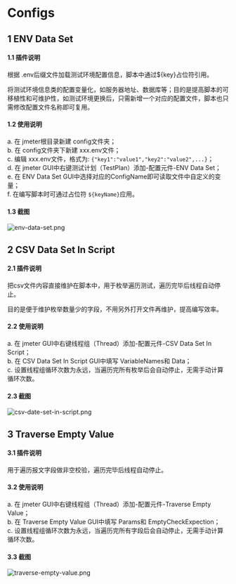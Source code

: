 # Configs
## 1 ENV Data Set
#### 1.1 插件说明
根据 .env后缀文件加载测试环境配置信息，脚本中通过${key}占位符引用。

将测试环境信息类的配置变量化，如服务器地址、数据库等；目的是提高脚本的可移植性和可维护性，如测试环境更换后，只需新增一个对应的配置文件，脚本也只需修改配置文件名称即可复用。

#### 1.2 使用说明
a. 在 jmeter根目录新建 config文件夹；  
b. 在 config文件夹下新建 xxx.env文件；  
c. 编辑 xxx.env文件，格式为: `{"key1":"value1","key2":"value2",...}`；  
d. 在 jmeter GUI中右键测试计划（TestPlan）添加-配置元件-ENV Data Set；  
e. 在 ENV Data Set GUI中选择对应的ConfigName即可读取文件中自定义的变量；  
f. 在编写脚本时可通过占位符 `${keyName}`应用。  

#### 1.3 截图
![env-data-set.png](https://i.loli.net/2019/02/20/5c6cc7c6592c6.png)

## 2 CSV Data Set In Script
#### 2.1 插件说明
把csv文件内容直接维护在脚本中，用于枚举遍历测试，遍历完毕后线程自动停止。

目的是便于维护枚举数量少的字段，不用另外打开文件再维护，提高编写效率。

#### 2.2 使用说明
a. 在 jmeter GUI中右键线程组（Thread）添加-配置元件-CSV Data Set In Script；  
b. 在 CSV Data Set In Script GUI中填写 VariableNames和 Data；  
c. 设置线程组循环次数为永远，当遍历完所有枚举后会自动停止，无需手动计算循环次数。  

#### 2.3 截图
![csv-date-set-in-script.png](https://i.loli.net/2019/02/20/5c6cc9860db22.png)

## 3 Traverse Empty Value
#### 3.1 插件说明
用于遍历报文字段做非空校验，遍历完毕后线程自动停止。

#### 3.2 使用说明
a. 在 jmeter GUI中右键线程组（Thread）添加-配置元件-Traverse Empty Value；  
b. 在 Traverse Empty Value GUI中填写 Params和 EmptyCheckExpection；  
c. 设置线程组循环次数为永远，当遍历完所有字段后会自动停止，无需手动计算循环次数。  

#### 3.3 截图
![traverse-empty-value.png](https://i.loli.net/2019/02/20/5c6ccb6fb86ee.png)
